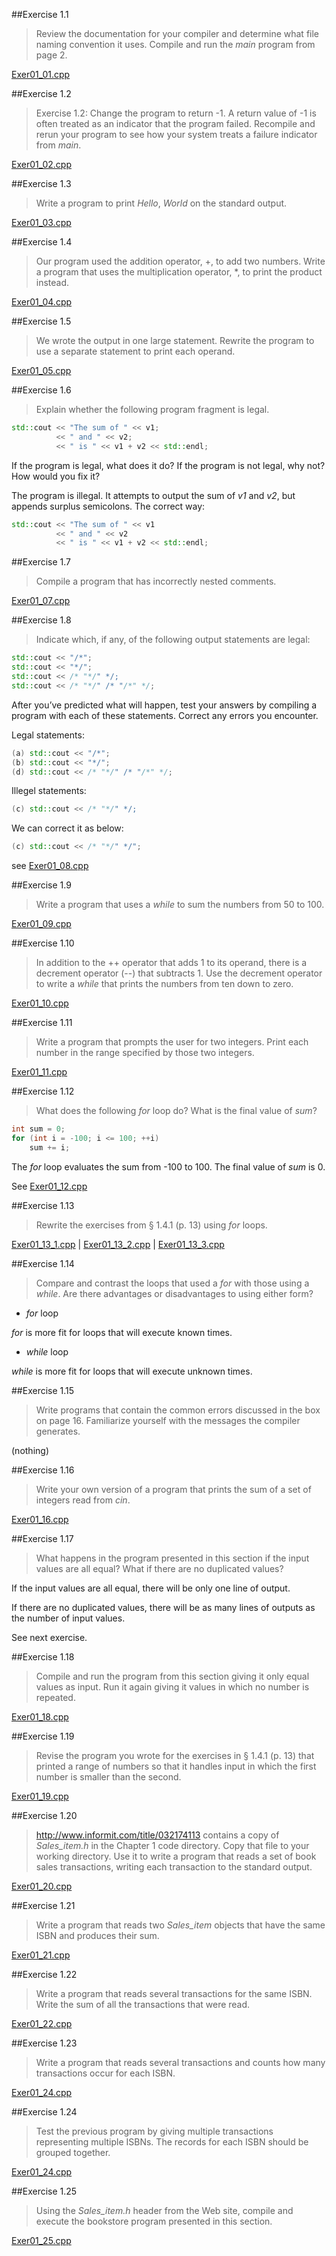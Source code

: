 ##Exercise 1.1

> Review the documentation for your compiler and determine what file naming convention it uses. Compile and run the _main_ program from page 2.

[Exer01_01.cpp](Exer01_01.cpp)

##Exercise 1.2

> Exercise 1.2: Change the program to return -1. A return value of -1 is often treated as an indicator that the program failed. Recompile and rerun your program to see how your system treats a failure indicator from _main_.

[Exer01_02.cpp](Exer01_02.cpp)

##Exercise 1.3
> Write a program to print _Hello_, _World_ on the standard output.

[Exer01_03.cpp](Exer01_03.cpp)

##Exercise 1.4
> Our program used the addition operator, +, to add two numbers. Write a program that uses the multiplication operator, *, to print the product instead.

[Exer01_04.cpp](Exer01_04.cpp)

##Exercise 1.5

> We wrote the output in one large statement. Rewrite the program to use a separate statement to print each operand.

[Exer01_05.cpp](Exer01_05.cpp)

##Exercise 1.6
> Explain whether the following program fragment is legal.
```cpp
std::cout << "The sum of " << v1;
          << " and " << v2;
		  << " is " << v1 + v2 << std::endl;
```
If the program is legal, what does it do? If the program is not legal, why not? How would you fix it?

The program is illegal. It attempts to output the sum of _v1_ and _v2_, but appends surplus semicolons.
The correct way:

```cpp
std::cout << "The sum of " << v1
          << " and " << v2
		  << " is " << v1 + v2 << std::endl;
```

##Exercise 1.7

> Compile a program that has incorrectly nested comments.

[Exer01_07.cpp](Exer01_07.cpp)

##Exercise 1.8

> Indicate which, if any, of the following output statements are legal:
```cpp
std::cout << "/*";
std::cout << "*/";
std::cout << /* "*/" */;
std::cout << /* "*/" /* "/*" */;
```
After you’ve predicted what will happen, test your answers by compiling a
program with each of these statements. Correct any errors you encounter.

Legal statements:
```cpp
(a) std::cout << "/*";
(b) std::cout << "*/";
(d) std::cout << /* "*/" /* "/*" */;
```
Illegel statements:
```cpp
(c) std::cout << /* "*/" */;
```
We can correct it as below:
```cpp
(c) std::cout << /* "*/" */";
```
see [Exer01_08.cpp](Exer01_08.cpp)

##Exercise 1.9

> Write a program that uses a _while_ to sum the numbers from
50 to 100.

[Exer01_09.cpp](Exer01_09.cpp)

##Exercise 1.10

> In addition to the ++ operator that adds 1 to its operand,
there is a decrement operator (--) that subtracts 1. Use the decrement
operator to write a _while_ that prints the numbers from ten down to zero.

[Exer01_10.cpp](Exer01_10.cpp)

##Exercise 1.11

> Write a program that prompts the user for two integers.
Print each number in the range specified by those two integers.

[Exer01_11.cpp](Exer01_11.cpp)

##Exercise 1.12

> What does the following _for_ loop do? What is the final value
of _sum_?
```cpp
int sum = 0;
for (int i = -100; i <= 100; ++i)
    sum += i;
```

The _for_ loop evaluates the sum from -100 to 100. The final value of _sum_ is 
0.

See [Exer01_12.cpp](Exer01_12.cpp)

##Exercise 1.13

> Rewrite the exercises from § 1.4.1 (p. 13) using _for_ loops.

[Exer01_13_1.cpp](Exer01_13_1.cpp) | [Exer01_13_2.cpp](Exer01_13_2.cpp) | [Exer01_13_3.cpp](Exer01_13_3.cpp)

##Exercise 1.14

> Compare and contrast the loops that used a _for_ with those
using a _while_. Are there advantages or disadvantages to using either form?

- _for_ loop

_for_ is more fit for loops that will execute known times. 

- _while_ loop

_while_ is more fit for loops that will execute unknown times.

##Exercise 1.15

> Write programs that contain the common errors discussed in
the box on page 16. Familiarize yourself with the messages the compiler
generates.

(nothing)

##Exercise 1.16

> Write your own version of a program that prints the sum of
a set of integers read from _cin_.

[Exer01_16.cpp](Exer01_16.cpp)

##Exercise 1.17

> What happens in the program presented in this section if the input values are all equal? What if there are no duplicated values?

If the input values are all equal, there will be only one line of output.

If there are no duplicated values, there will be as many lines of outputs as the number of input values.

See next exercise.

##Exercise 1.18

> Compile and run the program from this section giving it only equal values as input. Run it again giving it values in which no number is repeated.

[Exer01_18.cpp](Exer01_18.cpp)

##Exercise 1.19

> Revise the program you wrote for the exercises in § 1.4.1 (p. 13) that printed a range of numbers so that it handles input in which the first number is smaller than the second.

[Exer01_19.cpp](Exer01_19.cpp)

##Exercise 1.20

> http://www.informit.com/title/032174113 contains a copy of _Sales_item.h_ in the Chapter 1 code directory. Copy that file to your working directory. Use it to write a program that reads a set of book sales transactions, writing each transaction to the standard output.

[Exer01_20.cpp](Exer01_20.cpp)

##Exercise 1.21

> Write a program that reads two _Sales_item_ objects that have the same ISBN and produces their sum.

[Exer01_21.cpp](Exer01_21.cpp)

##Exercise 1.22

> Write a program that reads several transactions for the same ISBN. Write the sum of all the transactions that were read.

[Exer01_22.cpp](Exer01_22.cpp)

##Exercise 1.23

> Write a program that reads several transactions and counts
how many transactions occur for each ISBN.

[Exer01_24.cpp](Exer01_24.cpp)

##Exercise 1.24

> Test the previous program by giving multiple transactions
representing multiple ISBNs. The records for each ISBN should be grouped
together.

[Exer01_24.cpp](Exer01_24.cpp)

##Exercise 1.25

> Using the _Sales_item.h_ header from the Web site,
compile and execute the bookstore program presented in this section.

[Exer01_25.cpp](Exer01_25.cpp)
